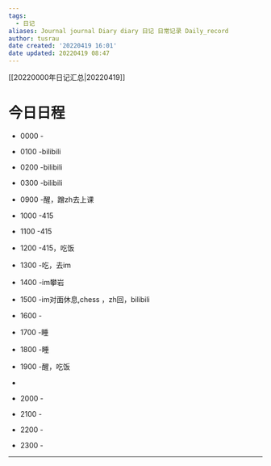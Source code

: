 ```yaml
---
tags:
  - 日记
aliases: Journal journal Diary diary 日记 日常记录 Daily_record
author: tusrau
date created: '20220419 16:01'
date updated: 20220419 08:47
---
```


[[20220000年日记汇总|20220419]]

# 今日日程

- 0000 -
- 0100 -bilibili
- 0200 -bilibili
- 0300 -bilibili

- 0900 -醒，蹭zh去上课
- 1000 -415
- 1100 -415
- 1200 -415，吃饭
- 1300 -吃，去im
- 1400 -im攀岩
- 1500 -im对面休息,chess ，zh回，bilibili
- 1600 -
- 1700 -睡
- 1800 -睡

- 1900 -醒，吃饭
-
- 2000 -
- 2100 -
- 2200 -
- 2300 -

---
